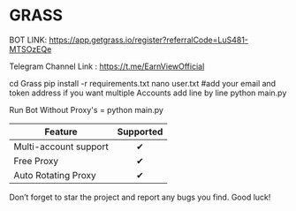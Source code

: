 # GRASS

BOT LINK: https://app.getgrass.io/register?referralCode=LuS481-MTSOzEQe

Telegram Channel Link : https://t.me/EarnViewOfficial

cd Grass
pip install -r requirements.txt
nano user.txt #add your email and token address if you want multiple Accounts add line by line
python main.py

Run Bot Without Proxy's = python main.py

| Feature                        | Supported |
|--------------------------------|:---------:|
| Multi-account support          |     ✔     |
| Free Proxy            |     ✔     |
| Auto Rotating Proxy              |     ✔     |

Don’t forget to star the project and report any bugs you find. Good luck!
